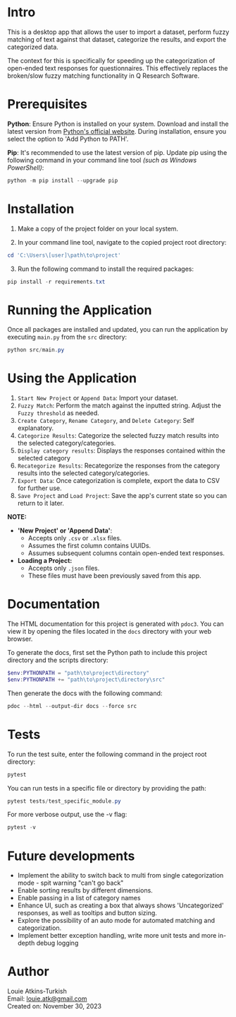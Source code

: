 # Intro

This is a desktop app that allows the user to import a dataset, perform fuzzy matching of text against that dataset, categorize the results, and export the categorized data.

The context for this is specifically for speeding up the categorization of open-ended text responses for questionnaires. This effectively replaces the broken/slow fuzzy matching functionality in Q Research Software.

# Prerequisites

**Python**: Ensure Python is installed on your system. Download and install the latest version from [Python's official website](https://www.python.org/downloads/). During installation, ensure you select the option to 'Add Python to PATH'.

**Pip**: It's recommended to use the latest version of pip. Update pip using the following command in your command line tool _(such as Windows PowerShell)_:

```powershell
python -m pip install --upgrade pip
```

# Installation

1. Make a copy of the project folder on your local system.

2. In your command line tool, navigate to the copied project root directory:

```powershell
cd 'C:\Users\[user]\path\to\project'
```

3. Run the following command to install the required packages:

```powershell
pip install -r requirements.txt
```

# Running the Application

Once all packages are installed and updated, you can run the application by executing `main.py` from the `src` directory:

```powershell
python src/main.py
```

# Using the Application

1. `Start New Project` or `Append Data`: Import your dataset.
2. `Fuzzy Match`: Perform the match against the inputted string. Adjust the `Fuzzy threshold` as needed.
3. `Create Category`, `Rename Category`, and `Delete Category`: Self explanatory.
4. `Categorize Results`: Categorize the selected fuzzy match results into the selected category/categories.
5. `Display category results`: Displays the responses contained within the selected category
6. `Recategorize Results`: Recategorize the responses from the category results into the selected category/categories.
7. `Export Data`: Once categorization is complete, export the data to CSV for further use.
8. `Save Project` and `Load Project`: Save the app's current state so you can return to it later.

**NOTE:**

- **'New Project' or 'Append Data'**:
  - Accepts only `.csv` or `.xlsx` files.
  - Assumes the first column contains UUIDs.
  - Assumes subsequent columns contain open-ended text responses.
- **Loading a Project:**
  - Accepts only `.json` files.
  - These files must have been previously saved from this app.

# Documentation

The HTML documentation for this project is generated with `pdoc3`.
You can view it by opening the files located in the `docs` directory with your web browser.

To generate the docs, first set the Python path to include this project directory and the scripts directory:

```powershell
$env:PYTHONPATH = "path\to\project\directory"
$env:PYTHONPATH += "path\to\project\directory\src"
```

Then generate the docs with the following command:

```powershell
pdoc --html --output-dir docs --force src
```

# Tests

To run the test suite, enter the following command in the project root directory:

```powershell
pytest
```

You can run tests in a specific file or directory by providing the path:

```powershell
pytest tests/test_specific_module.py
```

For more verbose output, use the -v flag:

```powershell
pytest -v
```

# Future developments

- Implement the ability to switch back to multi from single categorization mode - spit warning "can't go back"
- Enable sorting results by different dimensions.
- Enable passing in a list of category names
- Enhance UI, such as creating a box that always shows 'Uncategorized' responses, as well as tooltips and button sizing.
- Explore the possibility of an auto mode for automated matching and categorization.
- Implement better exception handling, write more unit tests and more in-depth debug logging

# Author

Louie Atkins-Turkish  
Email: louie.atk@gmail.com  
Created on: November 30, 2023
